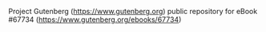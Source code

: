 Project Gutenberg (https://www.gutenberg.org) public repository for
eBook #67734 (https://www.gutenberg.org/ebooks/67734)
